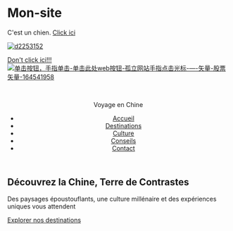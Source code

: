 # Mon-site
C'est un chien.
[Click ici](https://fr.wikipedia.org/wiki/Chien)

[![d2253152](https://github.com/user-attachments/assets/7ce63cf7-f618-4255-9868-c8a4ac0f3814)](https://fr.wikipedia.org/wiki/Chien)

[Don't click ici!!!](https://fr.wikipedia.org/wiki/Chien)
[![单击按钮，手指单击-单击此处web按钮-孤立网站手指点击光标-—-矢量-股票矢量-164541958](https://github.com/user-attachments/assets/bb7b7f9c-f57b-48fa-ac84-94c2f7c421e0)](https://mail.google.com/mail/u/0/#inbox/FMfcgzQcpnPVlgHdDgggdmfsJDllDbCQ)
<p>&nbsp;</p>
<!-- 导航栏 --><header>
<div class="container"><nav>
<div class="logo" style="text-align: center;">Voyage en Chine</div>
<ul class="nav-links">
<li><a href="#accueil">Accueil</a></li>
<li><a href="#destinations">Destinations</a></li>
<li><a href="#culture">Culture</a></li>
<li><a href="#conseils">Conseils</a></li>
<li><a href="#contact">Contact</a></li>
</ul>
</nav></div>
</header><!-- 英雄区域 -->
<section id="accueil" class="hero">
<div class="hero-content">
<h1>D&eacute;couvrez la Chine, Terre de Contrastes</h1>
<p>Des paysages &eacute;poustouflants, une culture mill&eacute;naire et des exp&eacute;riences uniques vous attendent</p>
<a class="btn" href="#destinations">Explorer nos destinations</a></div>
</section>
